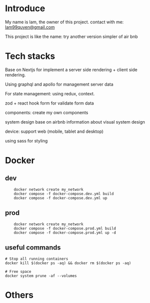 # Introduce

My name is lam, the owner of this project.
contact with me: lam99quyen@gmail.com

This project is like the name: try another version simpler of air bnb

# Tech stacks

Base on Nextjs for implement a server side rendering + client side rendering.

Using graphql and apollo for management server data

For state management: using redux, context.

zod + react hook form for validate form data

components: create my own components

system design base on airbnb information about visual system design

device: support web (mobile, tablet and desktop)

using sass for styling

# Docker

## dev

```
    docker network create my_network
    docker compose -f docker-compose.dev.yml build
    docker compose -f docker-compose.dev.yml up
```

## prod

```
    docker network create my_network
    docker compose -f docker-compose.prod.yml build
    docker compose -f docker-compose.prod.yml up -d
```

## useful commands

```
# Stop all running containers
docker kill $(docker ps -aq) && docker rm $(docker ps -aq)

# Free space
docker system prune -af --volumes
```

# Others
